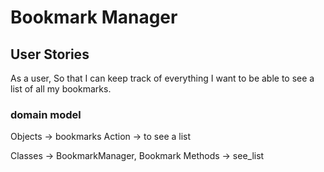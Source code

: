 # Bookmark Manager

## User Stories
As a user,
So that I can keep track of everything
I want to be able to see a list of all my bookmarks.

### domain model
Objects → bookmarks
Action → to see a list

Classes → BookmarkManager, Bookmark
Methods → see_list
